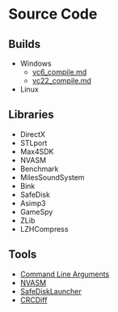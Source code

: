 # Source Code

## Builds

- Windows
  - [vc6_compile.md](Builds/Windows/vc6_compile.md)
  - [vc22_compile.md](Builds/Windows/vc22_compile.md)
- Linux

## Libraries

- DirectX
- STLport
- Max4SDK
- NVASM
- Benchmark
- MilesSoundSystem
- Bink
- SafeDisk
- Asimp3
- GameSpy
- ZLib
- LZHCompress

## Tools

- [Command Line Arguments](Tools/switchers_arguments.md)
- [NVASM](Tools/NVASM)
- [SafeDiskLauncher](Tools/SafeDiskLauncher)
- [CRCDiff](Tools/CRCDiff)
